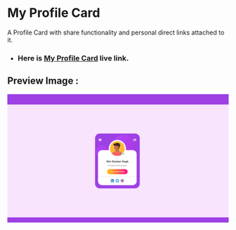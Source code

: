 # My Profile Card
A Profile Card with share functionality and personal direct links attached to it.

- ### Here is [My Profile Card](https://seemyprofilehere.netlify.app/) live link.

## Preview Image :

<p align="center">
    <img src="./images/image.png" />
</p>
